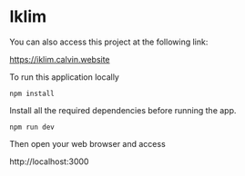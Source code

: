 # Iklim

You can also access this project at the following link:

https://iklim.calvin.website

To run this application locally

`npm install`

Install all the required dependencies before running the app. 

`npm run dev`

Then open your web browser and access

http://localhost:3000
